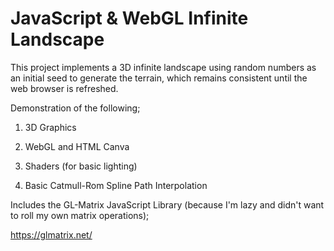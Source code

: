 # JavaScript & WebGL Infinite Landscape

This project implements a 3D infinite landscape using random numbers as an initial seed to generate the terrain, which remains consistent until the web browser is refreshed.

Demonstration of the following;

1. 3D Graphics

2. WebGL and HTML Canva

3. Shaders (for basic lighting)

4. Basic Catmull-Rom Spline Path Interpolation

Includes the GL-Matrix JavaScript Library (because I'm lazy and didn't want to roll my own matrix operations);

https://glmatrix.net/



